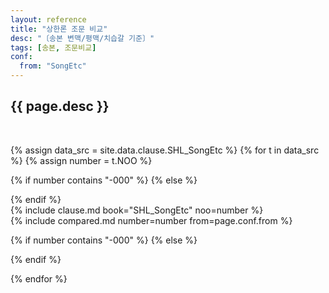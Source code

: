 ```yaml
---
layout: reference
title: "상한론 조문 비교"
desc: "〔송본 변맥/평맥/치습갈 기준〕"
tags: [송본, 조문비교]
conf:
  from: "SongEtc"
---
```


{{ page.desc }}
--------------------

<br>

{% assign data_src = site.data.clause.SHL_SongEtc %}
{% for t in data_src %}
{% assign number = t.NOO %}

{% if number contains "-000" %}
{% else %}
<div id="{{number}}" class="compare-set">
{% endif %}

<div class="origin" markdown="1">
{% include clause.md book="SHL_SongEtc" noo=number %}
</div>

<div class="compared" markdown="1">
{% include compared.md number=number from=page.conf.from %}
</div>


{% if number contains "-000" %}
{% else %}
</div>
{% endif %}

{% endfor %}
